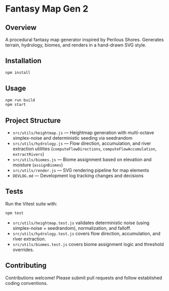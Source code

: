 # Fantasy Map Gen 2

## Overview
A procedural fantasy map generator inspired by Perilous Shores. Generates terrain, hydrology, biomes, and renders in a hand-drawn SVG style.

## Installation
```bash
npm install
```

## Usage
```bash
npm run build
npm start
```

## Project Structure

- `src/utils/heightmap.js` — Heightmap generation with multi-octave simplex-noise and deterministic seeding via seedrandom
- `src/utils/hydrology.js` — Flow direction, accumulation, and river extraction utilities (`computeFlowDirections`, `computeFlowAccumulation`, `extractRivers`)
- `src/utils/biomes.js` — Biome assignment based on elevation and moisture (`assignBiomes`)
- `src/utils/render.js` — SVG rendering pipeline for map elements
- `DEVLOG.md` — Development log tracking changes and decisions

## Tests
Run the Vitest suite with:
```bash
npm test
```
- `src/utils/heightmap.test.js` validates deterministic noise (using simplex-noise + seedrandom), normalization, and falloff.
- `src/utils/hydrology.test.js` covers flow direction, accumulation, and river extraction.
- `src/utils/biomes.test.js` covers biome assignment logic and threshold overrides.

## Contributing

Contributions welcome! Please submit pull requests and follow established coding conventions. 